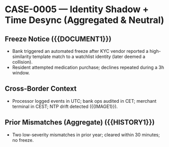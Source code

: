 # CASE-0005 — Identity Shadow + Time Desync (Aggregated & Neutral)

## Freeze Notice ({{DOCUMENT1}})
- Bank triggered an automated freeze after KYC vendor reported a high-similarity template match to a watchlist identity (later deemed a collision).
- Resident attempted medication purchase; declines repeated during a 3h window.

## Cross-Border Context
- Processor logged events in UTC; bank ops audited in CET; merchant terminal in CEST; NTP drift detected ({{IMAGE1}}).

## Prior Mismatches (Aggregate) ({{HISTORY1}})
- Two low-severity mismatches in prior year; cleared within 30 minutes; no freeze.
